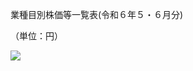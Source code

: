 業種目別株価等一覧表(令和６年５・６月分)

（単位：円）

![](https://www.nta.go.jp/tmp/18373cfe-104a-4557-b66d-c11f2e283eee/images/67c8b7f10738de1cca05edd80baeb0636795ccdf9c99fea660260645f1edaea4.jpg)